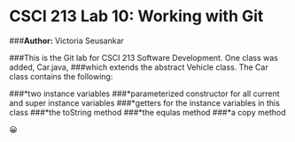 # CSCI 213 Lab 10: Working with Git
 
###**Author:** Victoria Seusankar
 
###This is the Git lab for CSCI 213 Software Development. One class was added, Car.java,
###which extends the abstract Vehicle class. The Car class contains the following:
 
###*two instance variables
###*parameterized constructor for all current and super instance variables
###*getters for the instance variables in this class
###*the toString method
###*the equlas method
###*a copy method
 
:grinning: 
 
 
 
 